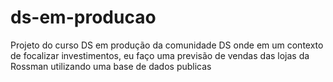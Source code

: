 # ds-em-producao
Projeto do curso DS em produção da comunidade DS onde em um contexto de focalizar investimentos, eu faço uma previsão de vendas das lojas da Rossman utilizando uma base de dados publicas
